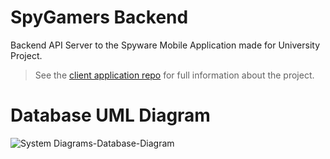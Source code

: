 # SpyGamers Backend

Backend API Server to the Spyware Mobile Application made for University Project.

> See the [client application repo](https://github.com/Juicy-Lemonberry/SpyGamers-App) for full information about the project.

# Database UML Diagram

![System Diagrams-Database-Diagram](https://github.com/Juicy-Lemonberry/SpyGamers-Backend/assets/25131995/6da87471-4f38-4906-b4b5-277900a39766)
